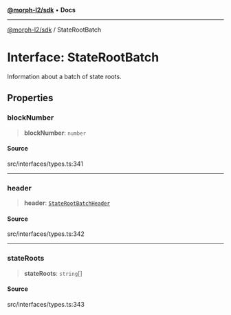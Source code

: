 [**@morph-l2/sdk**](../README.md) • **Docs**

***

[@morph-l2/sdk](../globals.md) / StateRootBatch

# Interface: StateRootBatch

Information about a batch of state roots.

## Properties

### blockNumber

> **blockNumber**: `number`

#### Source

src/interfaces/types.ts:341

***

### header

> **header**: [`StateRootBatchHeader`](StateRootBatchHeader.md)

#### Source

src/interfaces/types.ts:342

***

### stateRoots

> **stateRoots**: `string`[]

#### Source

src/interfaces/types.ts:343
